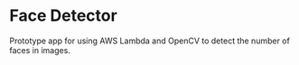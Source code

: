 # Face Detector

Prototype app for using AWS Lambda and OpenCV to detect the number of faces in images.
